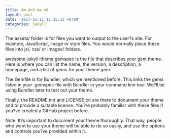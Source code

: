 ```yaml
---
title: Ám ảnh ma nữ
layout: post
date: '2017-11-11 12:35:13 +0700'
categories: jekyll
---
```


The assets/ folder is for files you want to output to the user?s site. For example, JavaScript, image or style files. You would normally place these files into js/, css/ or images/ folders.

awesome-jekyll-theme.gemspec is the file that describes your gem theme. Here is where you can list the name, the version, a description, a homepage, and a list of gems for your theme gem.

The Gemfile is for Bundler, which we mentioned before. This links the gems listed in your .gemspec file with Bundler in your command line tool. We?ll be using Bundler later to test out your theme.

Finally, the README.md and LICENSE.txt are there to document your theme and to provide a suitable license. You?re probably familiar with these files if you?ve created a GitHub project before.

Note: It?s important to document your theme thoroughly. That way, people who want to use your theme will be able to do so easily, and use the options and controls you?ve provided within it.